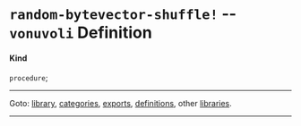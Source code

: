 

<a id='definition__vonuvoli__random-bytevector-shuffle_21'></a>

# `random-bytevector-shuffle!` -- `vonuvoli` Definition


<a id='definition__vonuvoli__random-bytevector-shuffle_21__kind'></a>

#### Kind

`procedure`;

----

Goto: [library](../../vonuvoli/_index.md#library__vonuvoli), [categories](../../vonuvoli/categories/_index.md#toc__vonuvoli__categories), [exports](../../vonuvoli/exports/_index.md#toc__vonuvoli__exports), [definitions](../../vonuvoli/definitions/_index.md#toc__vonuvoli__definitions), other [libraries](../../_libraries.md#toc__libraries).

----

